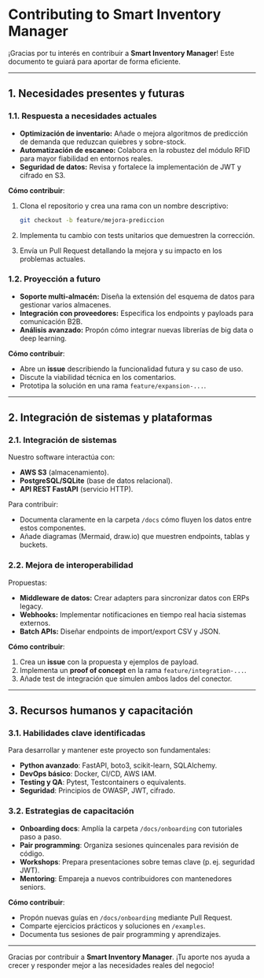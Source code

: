 # Contributing to Smart Inventory Manager

¡Gracias por tu interés en contribuir a **Smart Inventory Manager**! Este documento te guiará para aportar de forma eficiente.

---

## 1. Necesidades presentes y futuras

### 1.1. Respuesta a necesidades actuales

* **Optimización de inventario:** Añade o mejora algoritmos de predicción de demanda que reduzcan quiebres y sobre-stock.
* **Automatización de escaneo:** Colabora en la robustez del módulo RFID para mayor fiabilidad en entornos reales.
* **Seguridad de datos:** Revisa y fortalece la implementación de JWT y cifrado en S3.

**Cómo contribuir**:

1. Clona el repositorio y crea una rama con un nombre descriptivo:

   ```bash
   git checkout -b feature/mejora-prediccion
   ```
2. Implementa tu cambio con tests unitarios que demuestren la corrección.
3. Envía un Pull Request detallando la mejora y su impacto en los problemas actuales.

### 1.2. Proyección a futuro

* **Soporte multi-almacén:** Diseña la extensión del esquema de datos para gestionar varios almacenes.
* **Integración con proveedores:** Especifica los endpoints y payloads para comunicación B2B.
* **Análisis avanzado:** Propón cómo integrar nuevas librerías de big data o deep learning.

**Cómo contribuir**:

* Abre un **issue** describiendo la funcionalidad futura y su caso de uso.
* Discute la viabilidad técnica en los comentarios.
* Prototipa la solución en una rama `feature/expansion-...`.

---

## 2. Integración de sistemas y plataformas 

### 2.1. Integración de sistemas

Nuestro software interactúa con:

* **AWS S3** (almacenamiento).
* **PostgreSQL/SQLite** (base de datos relacional).
* **API REST FastAPI** (servicio HTTP).

Para contribuir:

* Documenta claramente en la carpeta `/docs` cómo fluyen los datos entre estos componentes.
* Añade diagramas (Mermaid, draw\.io) que muestren endpoints, tablas y buckets.

### 2.2. Mejora de interoperabilidad

Propuestas:

* **Middleware de datos:** Crear adapters para sincronizar datos con ERPs legacy.
* **Webhooks:** Implementar notificaciones en tiempo real hacia sistemas externos.
* **Batch APIs:** Diseñar endpoints de import/export CSV y JSON.

**Cómo contribuir**:

1. Crea un **issue** con la propuesta y ejemplos de payload.
2. Implementa un **proof of concept** en la rama `feature/integration-...`.
3. Añade test de integración que simulen ambos lados del conector.

---

## 3. Recursos humanos y capacitación

### 3.1. Habilidades clave identificadas

Para desarrollar y mantener este proyecto son fundamentales:

* **Python avanzado**: FastAPI, boto3, scikit-learn, SQLAlchemy.
* **DevOps básico**: Docker, CI/CD, AWS IAM.
* **Testing y QA**: Pytest, Testcontainers o equivalents.
* **Seguridad**: Principios de OWASP, JWT, cifrado.

### 3.2. Estrategias de capacitación

* **Onboarding docs**: Amplía la carpeta `/docs/onboarding` con tutoriales paso a paso.
* **Pair programming**: Organiza sesiones quincenales para revisión de código.
* **Workshops**: Prepara presentaciones sobre temas clave (p. ej. seguridad JWT).
* **Mentoring**: Empareja a nuevos contribuidores con mantenedores seniors.

**Cómo contribuir**:

* Propón nuevas guías en `/docs/onboarding` mediante Pull Request.
* Comparte ejercicios prácticos y soluciones en `/examples`.
* Documenta tus sesiones de pair programming y aprendizajes.

---

Gracias por contribuir a **Smart Inventory Manager**. ¡Tu aporte nos ayuda a crecer y responder mejor a las necesidades reales del negocio!
